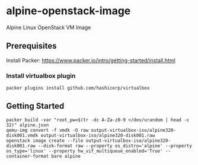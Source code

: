 # alpine-openstack-image
Alpine Linux OpenStack VM Image

## Prerequisites

Install Packer: https://www.packer.io/intro/getting-started/install.html

### Install virtualbox plugin
`packer plugins install github.com/hashicorp/virtualbox`

## Getting Started

```
packer build -var "root_pw=$(tr -dc A-Za-z0-9 </dev/urandom | head -c 32)" alpine.json
qemu-img convert -f vmdk -O raw output-virtualbox-iso/alpine320-disk001.vmdk output-virtualbox-iso/alpine320-disk001.raw
openstack image create --file output-virtualbox-iso/alpine320-disk001.raw --disk-format raw --property os_distro='alpine' --property os_type='linux' --property hw_vif_multiqueue_enabled='True' --container-format bare alpine
```
